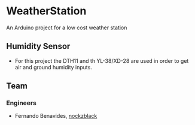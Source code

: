 # WeatherStation
An Arduino project for a low cost weather station

## Humidity Sensor
- For this project the DTH11 and th YL-38/XD-28 are used in order to get air and ground humidity inputs.

## Team
### Engineers
- Fernando Benavides, [nockzblack](https://github.com/nockzblack)
